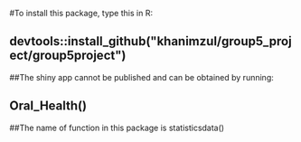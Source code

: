 
#To install this package, type this in R:

## devtools::install_github("khanimzul/group5_project/group5project")

##The shiny app cannot be published and can be obtained by running:

## Oral_Health()

##The name of function in this package is statisticsdata()


